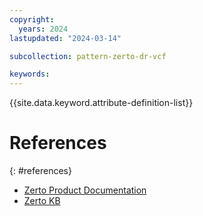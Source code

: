 ```yaml
---
copyright:
  years: 2024
lastupdated: "2024-03-14"

subcollection: pattern-zerto-dr-vcf

keywords:
---
```


{{site.data.keyword.attribute-definition-list}}

# References
{: #references}

-   [Zerto Product Documentation](https://help.zerto.com/)
-   [Zerto KB](https://help.zerto.com/category/Best_Practices)
